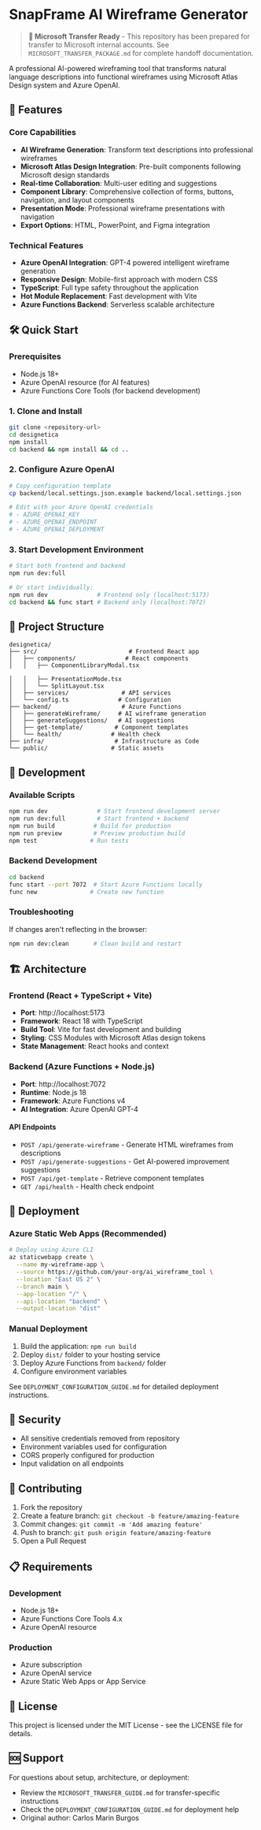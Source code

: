 # SnapFrame AI Wireframe Generator

> **🏢 Microsoft Transfer Ready** - This repository has been prepared for transfer to Microsoft internal accounts. See `MICROSOFT_TRANSFER_PACKAGE.md` for complete handoff documentation.

A professional AI-powered wireframing tool that transforms natural language descriptions into functional wireframes using Microsoft Atlas Design system and Azure OpenAI.

## 🚀 Features

### Core Capabilities

- **AI Wireframe Generation**: Transform text descriptions into professional wireframes
- **Microsoft Atlas Design Integration**: Pre-built components following Microsoft design standards
- **Real-time Collaboration**: Multi-user editing and suggestions
- **Component Library**: Comprehensive collection of forms, buttons, navigation, and layout components
- **Presentation Mode**: Professional wireframe presentations with navigation
- **Export Options**: HTML, PowerPoint, and Figma integration

### Technical Features

- **Azure OpenAI Integration**: GPT-4 powered intelligent wireframe generation
- **Responsive Design**: Mobile-first approach with modern CSS
- **TypeScript**: Full type safety throughout the application
- **Hot Module Replacement**: Fast development with Vite
- **Azure Functions Backend**: Serverless scalable architecture

## 🛠️ Quick Start

### Prerequisites

- Node.js 18+
- Azure OpenAI resource (for AI features)
- Azure Functions Core Tools (for backend development)

### 1. Clone and Install

```bash
git clone <repository-url>
cd designetica
npm install
cd backend && npm install && cd ..
```

### 2. Configure Azure OpenAI

```bash
# Copy configuration template
cp backend/local.settings.json.example backend/local.settings.json

# Edit with your Azure OpenAI credentials
# - AZURE_OPENAI_KEY
# - AZURE_OPENAI_ENDPOINT
# - AZURE_OPENAI_DEPLOYMENT
```

### 3. Start Development Environment

```bash
# Start both frontend and backend
npm run dev:full

# Or start individually:
npm run dev              # Frontend only (localhost:5173)
cd backend && func start # Backend only (localhost:7072)
```

## 📁 Project Structure

```
designetica/
├── src/                          # Frontend React app
│   ├── components/              # React components
│   │   ├── ComponentLibraryModal.tsx

│   │   ├── PresentationMode.tsx
│   │   └── SplitLayout.tsx
│   ├── services/               # API services
│   └── config.ts              # Configuration
├── backend/                    # Azure Functions
│   ├── generateWireframe/     # AI wireframe generation
│   ├── generateSuggestions/   # AI suggestions
│   ├── get-template/         # Component templates
│   └── health/              # Health check
├── infra/                    # Infrastructure as Code
└── public/                  # Static assets
```

## 🔧 Development

### Available Scripts

```bash
npm run dev              # Start frontend development server
npm run dev:full         # Start frontend + backend
npm run build           # Build for production
npm run preview         # Preview production build
npm test               # Run tests
```

### Backend Development

```bash
cd backend
func start --port 7072  # Start Azure Functions locally
func new               # Create new function
```

### Troubleshooting

If changes aren't reflecting in the browser:

```bash
npm run dev:clean       # Clean build and restart
```

## 🏗️ Architecture

### Frontend (React + TypeScript + Vite)

- **Port**: http://localhost:5173
- **Framework**: React 18 with TypeScript
- **Build Tool**: Vite for fast development and building
- **Styling**: CSS Modules with Microsoft Atlas design tokens
- **State Management**: React hooks and context

### Backend (Azure Functions + Node.js)

- **Port**: http://localhost:7072
- **Runtime**: Node.js 18
- **Framework**: Azure Functions v4
- **AI Integration**: Azure OpenAI GPT-4

#### API Endpoints

- `POST /api/generate-wireframe` - Generate HTML wireframes from descriptions
- `POST /api/generate-suggestions` - Get AI-powered improvement suggestions
- `POST /api/get-template` - Retrieve component templates
- `GET /api/health` - Health check endpoint

## 🚀 Deployment

### Azure Static Web Apps (Recommended)

```bash
# Deploy using Azure CLI
az staticwebapp create \
  --name my-wireframe-app \
  --source https://github.com/your-org/ai_wireframe_tool \
  --location "East US 2" \
  --branch main \
  --app-location "/" \
  --api-location "backend" \
  --output-location "dist"
```

### Manual Deployment

1. Build the application: `npm run build`
2. Deploy `dist/` folder to your hosting service
3. Deploy Azure Functions from `backend/` folder
4. Configure environment variables

See `DEPLOYMENT_CONFIGURATION_GUIDE.md` for detailed deployment instructions.

## 🔐 Security

- All sensitive credentials removed from repository
- Environment variables used for configuration
- CORS properly configured for production
- Input validation on all endpoints

## 🤝 Contributing

1. Fork the repository
2. Create a feature branch: `git checkout -b feature/amazing-feature`
3. Commit changes: `git commit -m 'Add amazing feature'`
4. Push to branch: `git push origin feature/amazing-feature`
5. Open a Pull Request

## 📋 Requirements

### Development

- Node.js 18+
- Azure Functions Core Tools 4.x
- Azure OpenAI resource

### Production

- Azure subscription
- Azure OpenAI service
- Azure Static Web Apps or App Service

## 📄 License

This project is licensed under the MIT License - see the LICENSE file for details.

## 🆘 Support

For questions about setup, architecture, or deployment:

- Review the `MICROSOFT_TRANSFER_GUIDE.md` for transfer-specific instructions
- Check the `DEPLOYMENT_CONFIGURATION_GUIDE.md` for deployment help
- Original author: Carlos Marin Burgos
